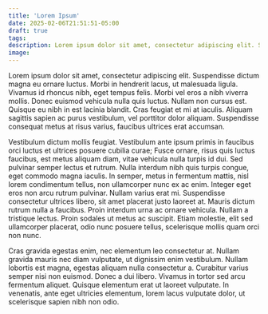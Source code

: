 ```yaml
---
title: 'Lorem Ipsum'
date: 2025-02-06T21:51:51-05:00
draft: true
tags:
description: Lorem ipsum dolor sit amet, consectetur adipiscing elit. Suspendisse dictum magna eu ornare luctus
image:
---
```

Lorem ipsum dolor sit amet, consectetur adipiscing elit. Suspendisse dictum magna eu ornare luctus. Morbi in hendrerit lacus, ut malesuada ligula. Vivamus id rhoncus nibh, eget tempus felis. Morbi vel eros a nibh viverra mollis. Donec euismod vehicula nulla quis luctus. Nullam non cursus est. Quisque eu nibh in est lacinia blandit. Cras feugiat et mi at iaculis. Aliquam sagittis sapien ac purus vestibulum, vel porttitor dolor aliquam. Suspendisse consequat metus at risus varius, faucibus ultrices erat accumsan.

Vestibulum dictum mollis feugiat. Vestibulum ante ipsum primis in faucibus orci luctus et ultrices posuere cubilia curae; Fusce ornare, risus quis luctus faucibus, est metus aliquam diam, vitae vehicula nulla turpis id dui. Sed pulvinar semper lectus et rutrum. Nulla interdum nibh quis turpis congue, eget commodo magna iaculis. In semper, metus in fermentum mattis, nisl lorem condimentum tellus, non ullamcorper nunc ex ac enim. Integer eget eros non arcu rutrum pulvinar. Nullam varius erat mi. Suspendisse consectetur ultrices libero, sit amet placerat justo laoreet at. Mauris dictum rutrum nulla a faucibus. Proin interdum urna ac ornare vehicula. Nullam a tristique lectus. Proin sodales ut metus ac suscipit. Etiam molestie, elit sed ullamcorper placerat, odio nunc posuere tellus, scelerisque mollis quam orci non nunc.

Cras gravida egestas enim, nec elementum leo consectetur at. Nullam gravida mauris nec diam vulputate, ut dignissim enim vestibulum. Nullam lobortis est magna, egestas aliquam nulla consectetur a. Curabitur varius semper nisi non euismod. Donec a dui libero. Vivamus in tortor sed arcu fermentum aliquet. Quisque elementum erat ut laoreet vulputate. In venenatis, ante eget ultricies elementum, lorem lacus vulputate dolor, ut scelerisque sapien nibh non odio.